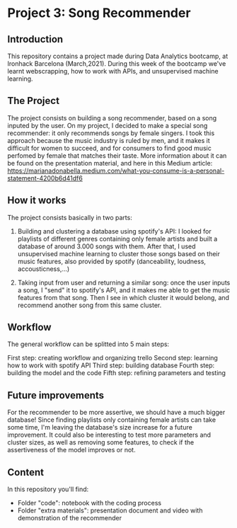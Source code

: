 # Project 3: Song Recommender 

## Introduction

This repository contains a project made during Data Analytics bootcamp, at Ironhack Barcelona (March,2021).
During this week of the bootcamp we've learnt webscrapping, how to work with APIs, and unsupervised machine learning.

## The Project

The project consists on building a song recommender, based on a song inputed by the user.
On my project, I decided to make a special song recommender: it only recommends songs by female singers.
I took this approach because the music industry is ruled by men, and it makes it difficult for women to succeed, and for consumers to find good music perfomed by female that matches their taste. 
More information about it can be found on the presentation material, and here in this Medium article: https://marianadonabella.medium.com/what-you-consume-is-a-personal-statement-4200b6d41df6

## How it works

The project consists basically in two parts:

1) Building and clustering a database using spotify's API: I looked for playlists of different genres containing only female artists and built a database of around 3.000 songs with them. After that, I used unsupervised machine learning to cluster those songs based on their music features, also provided by spotify (danceability, loudness, accousticness,...)

2) Taking input from user and returning a similar song: once the user inputs a song, I "send" it to spotify's API, and it makes me able to get the music features from that song. Then I see in which cluster it would belong, and recommend another song from this same cluster.


## Workflow

The general workflow can be splitted into 5 main steps:

First step: creating workflow and organizing trello
Second step: learning how to work with spotify API
Third step: building database
Fourth step: building the model and the code
Fifth step: refining parameters and testing


## Future improvements

For the recommender to be more assertive, we should have a much bigger database! Since finding playlists only containing female artists can take some time, I'm leaving the database's size increase for a future improvement.
It could also be interesting to test more parameters and cluster sizes, as well as removing some features, to check if the assertiveness of the model improves or not.


## Content

In this repository you'll find:
- Folder "code": notebook with the coding process
- Folder "extra materials": presentation document and video with demonstration of the recommender
